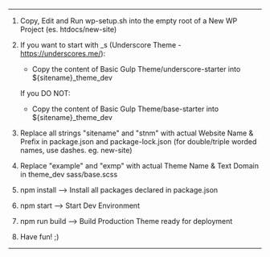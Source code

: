 -------------------------

1) Copy, Edit and Run wp-setup.sh into the empty root of a New WP Project (es. htdocs/new-site)

2) If you want to start with _s (Underscore Theme - https://underscores.me/):
    - Copy the content of Basic Gulp Theme/underscore-starter into ${sitename}_theme_dev

    If you DO NOT:
    - Copy the content of Basic Gulp Theme/base-starter into ${sitename}_theme_dev

3) Replace all strings "sitename" and "stnm" with actual Website Name & Prefix in package.json and package-lock.json
    (for double/triple worded names, use dashes. eg. new-site)

4) Replace "example" and "exmp" with actual Theme Name & Text Domain in theme_dev sass/base.scss

5) npm install --> Install all packages declared in package.json

6) npm start --> Start Dev Environment

7) npm run build --> Build Production Theme ready for deployment

8) Have fun! ;)

-------------------------
